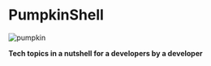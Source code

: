 # PumpkinShell
![pumpkin](https://user-images.githubusercontent.com/96813659/197505170-0874271a-1d4b-4b53-a3d9-0f24cdcb1455.gif)

<b>Tech topics in a nutshell for a developers by a developer </b>
